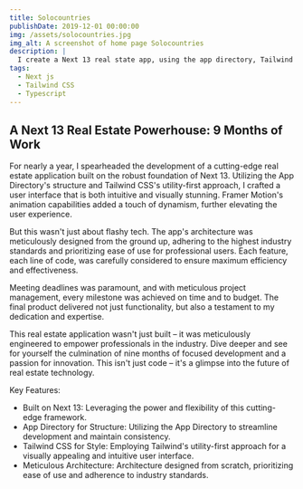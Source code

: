 ```yaml
---
title: Solocountries
publishDate: 2019-12-01 00:00:00
img: /assets/solocountries.jpg
img_alt: A screenshot of home page Solocountries
description: |
  I create a Next 13 real state app, using the app directory, Tailwind CSS and Framer Motion
tags:
  - Next js
  - Tailwind CSS
  - Typescript
---
```


## A Next 13 Real Estate Powerhouse: 9 Months of Work

For nearly a year, I spearheaded the development of a cutting-edge real estate application built on the robust foundation of Next 13. Utilizing the App Directory's structure and Tailwind CSS's utility-first approach, I crafted a user interface that is both intuitive and visually stunning. Framer Motion's animation capabilities added a touch of dynamism, further elevating the user experience.

But this wasn't just about flashy tech. The app's architecture was meticulously designed from the ground up, adhering to the highest industry standards and prioritizing ease of use for professional users. Each feature, each line of code, was carefully considered to ensure maximum efficiency and effectiveness.

Meeting deadlines was paramount, and with meticulous project management, every milestone was achieved on time and to budget. The final product delivered not just functionality, but also a testament to my dedication and expertise.

This real estate application wasn't just built – it was meticulously engineered to empower professionals in the industry. Dive deeper and see for yourself the culmination of nine months of focused development and a passion for innovation. This isn't just code – it's a glimpse into the future of real estate technology.

Key Features:

- Built on Next 13: Leveraging the power and flexibility of this cutting-edge framework.
- App Directory for Structure: Utilizing the App Directory to streamline development and maintain consistency.
- Tailwind CSS for Style: Employing Tailwind's utility-first approach for a visually appealing and intuitive user interface.
- Meticulous Architecture: Architecture designed from scratch, prioritizing ease of use and adherence to industry standards.
